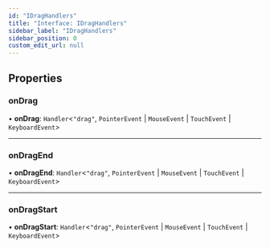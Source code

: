 ```yaml
---
id: "IDragHandlers"
title: "Interface: IDragHandlers"
sidebar_label: "IDragHandlers"
sidebar_position: 0
custom_edit_url: null
---
```


## Properties

### onDrag

• **onDrag**: `Handler`<``"drag"``, `PointerEvent` \| `MouseEvent` \| `TouchEvent` \| `KeyboardEvent`\>

___

### onDragEnd

• **onDragEnd**: `Handler`<``"drag"``, `PointerEvent` \| `MouseEvent` \| `TouchEvent` \| `KeyboardEvent`\>

___

### onDragStart

• **onDragStart**: `Handler`<``"drag"``, `PointerEvent` \| `MouseEvent` \| `TouchEvent` \| `KeyboardEvent`\>
